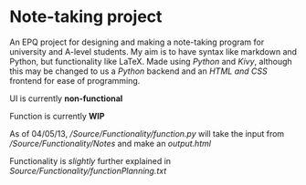 Note-taking project
===================

An EPQ project for designing and making a note-taking program for university and A-level students. My aim is to have syntax like markdown and Python, but functionality like LaTeX.
Made using *Python* and *Kivy*, although this may be changed to us a *Python* backend and an *HTML and CSS* frontend for ease of programming.

UI is currently **non-functional**

Function is currently **WIP**

As of 04/05/13, */Source/Functionality/function.py* will take the input from */Source/Functionality/Notes* and make an *output.html*

Functionality is *slightly* further explained in *Source/Functionality/functionPlanning.txt*
